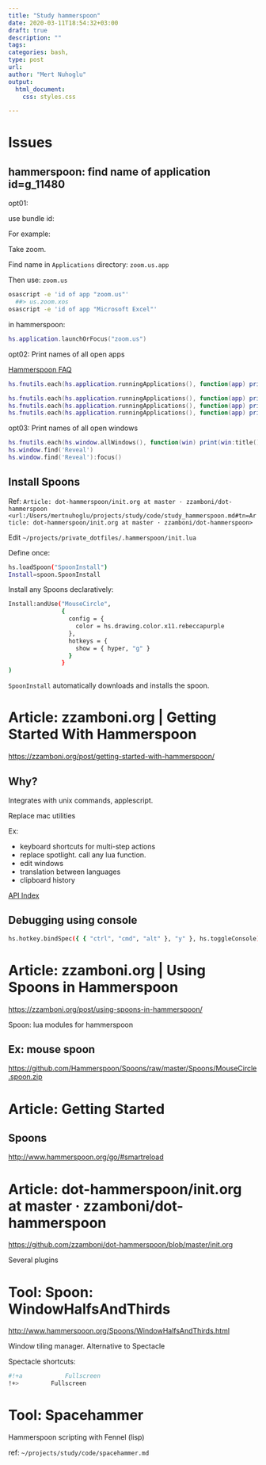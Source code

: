 ```yaml
---
title: "Study hammerspoon"
date: 2020-03-11T18:54:32+03:00
draft: true
description: ""
tags:
categories: bash,
type: post
url:
author: "Mert Nuhoglu"
output:
  html_document:
    css: styles.css

---
```


# Issues

## hammerspoon: find name of application id=g_11480

opt01:

use bundle id:

For example:

Take zoom.

Find name in `Applications` directory: `zoom.us.app`

Then use: `zoom.us`

```bash
osascript -e 'id of app "zoom.us"'
  ##> us.zoom.xos
osascript -e 'id of app "Microsoft Excel"'
```

in hammerspoon:

```lua
hs.application.launchOrFocus("zoom.us")
```

opt02: Print names of all open apps

[Hammerspoon FAQ](https://www.hammerspoon.org/faq/)

```lua
hs.fnutils.each(hs.application.runningApplications(), function(app) print(app:title() , app:name() , app:pid(), app:bundleID()) end)

hs.fnutils.each(hs.application.runningApplications(), function(app) print(app:title()) end)
hs.fnutils.each(hs.application.runningApplications(), function(app) print(app:name()) end)
hs.fnutils.each(hs.application.runningApplications(), function(app) print(app:pid()) end)
```

opt03: Print names of all open windows

```lua
hs.fnutils.each(hs.window.allWindows(), function(win) print(win:title()) end)
hs.window.find('Reveal')
hs.window.find('Reveal'):focus()
```

## Install Spoons

Ref: `Article: dot-hammerspoon/init.org at master · zzamboni/dot-hammerspoon <url:/Users/mertnuhoglu/projects/study/code/study_hammerspoon.md#tn=Article: dot-hammerspoon/init.org at master · zzamboni/dot-hammerspoon>`

Edit `~/projects/private_dotfiles/.hammerspoon/init.lua`

Define once:

``` bash
hs.loadSpoon("SpoonInstall")
Install=spoon.SpoonInstall
```

Install any Spoons declaratively:

``` bash
Install:andUse("MouseCircle",
               {
                 config = {
                   color = hs.drawing.color.x11.rebeccapurple
                 },
                 hotkeys = {
                   show = { hyper, "g" }
                 }
               }
)
```

`SpoonInstall` automatically downloads and installs the spoon.

# Article: zzamboni.org | Getting Started With Hammerspoon

https://zzamboni.org/post/getting-started-with-hammerspoon/

## Why?

Integrates with unix commands, applescript.

Replace mac utilities

Ex:

- keyboard shortcuts for multi-step actions
- replace spotlight. call any lua function.
- edit windows
- translation between languages
- clipboard history

[API Index](http://www.hammerspoon.org/docs/index.html)

## Debugging using console

``` bash
hs.hotkey.bindSpec({ { "ctrl", "cmd", "alt" }, "y" }, hs.toggleConsole)
```

# Article: zzamboni.org | Using Spoons in Hammerspoon

https://zzamboni.org/post/using-spoons-in-hammerspoon/

Spoon: lua modules for hammerspoon

## Ex: mouse spoon

https://github.com/Hammerspoon/Spoons/raw/master/Spoons/MouseCircle.spoon.zip

# Article: Getting Started

## Spoons

http://www.hammerspoon.org/go/#smartreload

# Article: dot-hammerspoon/init.org at master · zzamboni/dot-hammerspoon

https://github.com/zzamboni/dot-hammerspoon/blob/master/init.org

Several plugins

# Tool: Spoon: WindowHalfsAndThirds

http://www.hammerspoon.org/Spoons/WindowHalfsAndThirds.html

Window tiling manager. Alternative to Spectacle

Spectacle shortcuts:

``` bash
#!+a			Fullscreen
!+>			Fullscreen
```

# Tool: Spacehammer

Hammerspoon scripting with Fennel (lisp)

ref: `~/projects/study/code/spacehammer.md`
